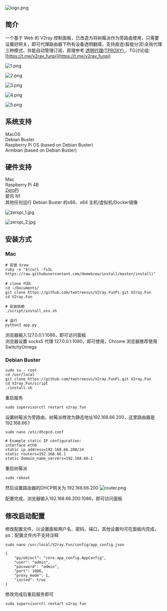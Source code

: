 ![logo.png](pic/logo.png)

## 简介

一个基于 Web 的 V2ray 控制面板，已改造为将树莓派作为旁路由使用，只需要设置好网关，即可代理路由器下所有设备透明翻墙，支持直连\智能分流\全局代理 三种模式，并能自动管理订阅，原理参考 [透明代理(TPROXY)
](https://guide.v2fly.org/app/tproxy.html)，TG讨论组:[https://t.me/v2ray_funpi](https://t.me/v2ray_funpi)

![1.png](pic/1.png)  

![2.png](pic/2.png)  

![3.png](pic/3.png)  

![4.png](pic/4.png)  

![5.png](pic/5.png)  

## 系统支持
MacOS  
Debian Buster  
Raspberry Pi OS (based on Debian Buster)  
Armbian (based on Debian Buster)


## 硬件支持
Mac  
Raspberry Pi 4B  
[ZeroPi](http://wiki.friendlyarm.com/wiki/index.php/ZeroPi)  
斐讯 N1  
其他任何运行 Debian Buster 的x86、x64 主机/虚拟机/Docker镜像 

![zeropi_1.jpg](pic/zeropi_1.jpg)  

![zeropi_2.jpg](pic/zeropi_2.jpg)  

## 安装方式
### Mac
```
# 安装 brew
ruby -e "$(curl -fsSL https://raw.githubusercontent.com/Homebrew/install/master/install)"

# clone 代码
cd ~/Documents/
git clone https://github.com/twotreesus/V2ray.FunPi.git V2ray.Fun
cd V2ray.Fun

# 安装依赖
./script/install_osx.sh

# 运行
python3 app.py

```
浏览器输入127.0.0.1:1086，即可访问面板  
浏览器设置 socks5 代理 127.0.0.1:1080，即可使用，Chrome 浏览器推荐使用 SwitchyOmega  

### Debian Buster
```
sudo su - root
cd /usr/local
git clone https://github.com/twotreesus/V2ray.FunPi.git V2ray.Fun
cd V2ray.Fun/script
./install.sh
```

重启服务

```
sudo supervisorctl restart v2ray.fun
```

设置树莓派为旁路由，树莓派修改为静态地址192.168.66.200，这里路由器是192.168.66.1
```
sudo nano /etc/dhcpcd.conf

# Example static IP configuration:
interface eth0
static ip_address=192.168.66.200/24
static routers=192.168.66.1
static domain_name_servers=192.168.66.1
```

重启树莓派
```
sudo reboot
```

然后设置路由器的DHCP网关为 192.168.66.200
![router.png](pic/router.png)

配置完成，浏览器输入192.168.66.200:1086，即可访问面板

## 修改启动配置
修改配置文件，以设置面板用户名、密码，端口，其他设置均可在面板内完成，ps：配置文件内不支持注释

```
sudo nano /usr/local/V2ray.Fun/config/app_config.json

{
    "py/object": "core.app_config.AppConfig",
    "user": "admin",
    "password": "admin",
    "port": 1086,
    "proxy_mode": 1,
    "inited": true
}
```

修改完成后重启服务即可
```
sudo supervisorctl restart v2ray.fun
```
